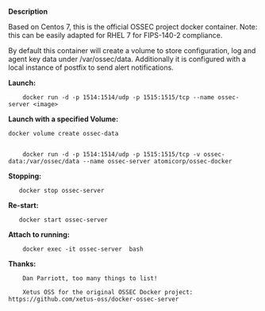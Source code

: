 **Description**


Based on Centos 7, this is the official OSSEC project docker container. Note: this can be easily adapted for RHEL 7 for FIPS-140-2 compliance. 

By default this container will create a volume to store configuration, log and agent key data 
under /var/ossec/data.  Additionally it is configured with a local instance of postfix to 
send alert notifications.

  
**Launch:**

        docker run -d -p 1514:1514/udp -p 1515:1515/tcp --name ossec-server <image>


**Launch with a specified Volume:**


	docker volume create ossec-data


        docker run -d -p 1514:1514/udp -p 1515:1515/tcp -v ossec-data:/var/ossec/data --name ossec-server atomicorp/ossec-docker


**Stopping:**

       docker stop ossec-server

**Re-start:**

       docker start ossec-server


**Attach to running:**

        docker exec -it ossec-server  bash


**Thanks:**

        Dan Parriott, too many things to list!

        Xetus OSS for the original OSSEC Docker project: https://github.com/xetus-oss/docker-ossec-server


